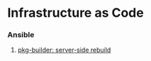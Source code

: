# Infrastructure as Code

### Ansible

1. [pkg-builder: server-side rebuild](https://github.com/ivan-shihantsov/baSHell/blob/master/pkg-builder/play.yml)

